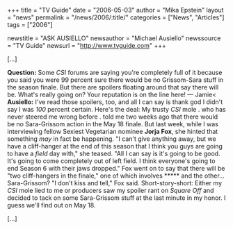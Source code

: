 +++
title = "TV Guide"
date = "2006-05-03"
author = "Mika Epstein"
layout = "news"
permalink = "/news/2006/:title/"
categories = ["News", "Articles"]
tags = ["2006"]

newstitle = "ASK AUSIELLO"
newsauthor = "Michael Ausiello"
newssource = "TV Guide"
newsurl = "http://www.tvguide.com"
+++

[...]

**Question:** Some *CSI* forums are saying you're completely full of it because you said you were 99 percent sure there would be no Grissom-Sara stuff in the season finale. But there are spoilers floating around that say there will be. What's really going on? Your reputation is on the line here! &#8212; Jamie< **Ausiello:** I've read those spoilers, too, and all I can say is thank god I didn't say I was *100* percent certain. Here's the deal: My trusty *CSI* mole . who has never steered me wrong before . told me two weeks ago that there would be no Sara-Grissom action in the May 18 finale. But last week, while I was interviewing fellow Sexiest Vegetarian nominee **Jorja Fox**, she hinted that something *may* in fact be happening. "I can't give anything away, but we have a cliff-hanger at the end of this season that I think you guys are going to have a *field* day with," she teased. "All I can say is it's going to be good. It's going to come completely out of left field. I think everyone's going to end Season 6 with their jaws dropped." Fox went on to say that there will be "two cliff-hangers in the finale," one of which involves \***** and the other... Sara-Grissom? "I don't kiss and tell," Fox said. Short-story-short: Either my *CSI* mole lied to me or producers saw my spoiler rant on *Square Off* and decided to tack on some Sara-Grissom stuff at the last minute in my honor. I guess we'll find out on May 18.

[...]

